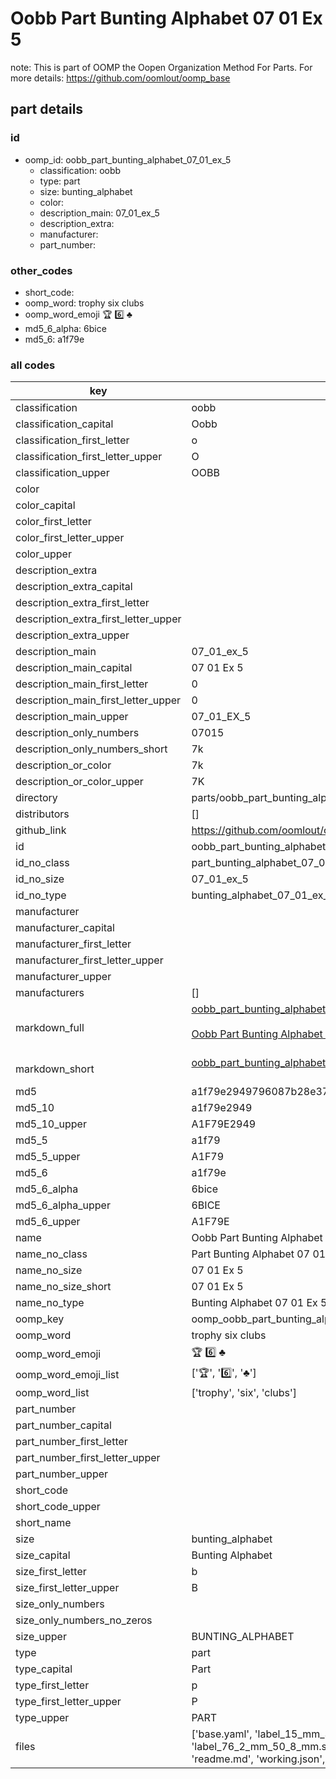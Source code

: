 # Oobb Part Bunting Alphabet 07 01 Ex 5  

note: This is part of OOMP the Oopen Organization Method For Parts. For more details: https://github.com/oomlout/oomp_base

##  part details





### id
* oomp_id: oobb_part_bunting_alphabet_07_01_ex_5
  * classification: oobb
  * type: part
  * size: bunting_alphabet
  * color: 
  * description_main: 07_01_ex_5
  * description_extra: 
  * manufacturer: 
  * part_number: 

### other_codes
* short_code: 
* oomp_word: trophy six clubs
* oomp_word_emoji :trophy: :six: :clubs:
* md5_6_alpha: 6bice
* md5_6: a1f79e

### all codes 
| key | value |  
| --- | --- |  
| classification | oobb |  
| classification_capital | Oobb |  
| classification_first_letter | o |  
| classification_first_letter_upper | O |  
| classification_upper | OOBB |  
| color |  |  
| color_capital |  |  
| color_first_letter |  |  
| color_first_letter_upper |  |  
| color_upper |  |  
| description_extra |  |  
| description_extra_capital |  |  
| description_extra_first_letter |  |  
| description_extra_first_letter_upper |  |  
| description_extra_upper |  |  
| description_main | 07_01_ex_5 |  
| description_main_capital | 07 01 Ex 5 |  
| description_main_first_letter | 0 |  
| description_main_first_letter_upper | 0 |  
| description_main_upper | 07_01_EX_5 |  
| description_only_numbers | 07015 |  
| description_only_numbers_short | 7k |  
| description_or_color | 7k |  
| description_or_color_upper | 7K |  
| directory | parts/oobb_part_bunting_alphabet_07_01_ex_5 |  
| distributors | [] |  
| github_link | https://github.com/oomlout/oomlout_oomp_part_src/tree/main/parts/oobb_part_bunting_alphabet_07_01_ex_5/working |  
| id | oobb_part_bunting_alphabet_07_01_ex_5 |  
| id_no_class | part_bunting_alphabet_07_01_ex_5 |  
| id_no_size | 07_01_ex_5 |  
| id_no_type | bunting_alphabet_07_01_ex_5 |  
| manufacturer |  |  
| manufacturer_capital |  |  
| manufacturer_first_letter |  |  
| manufacturer_first_letter_upper |  |  
| manufacturer_upper |  |  
| manufacturers | [] |  
| markdown_full | [oobb_part_bunting_alphabet_07_01_ex_5](https://github.com/oomlout/oomlout_oomp_part_src/tree/main/parts/oobb_part_bunting_alphabet_07_01_ex_5/working)<br>[](https://github.com/oomlout/oomlout_oomp_part_src/tree/main/parts/oobb_part_bunting_alphabet_07_01_ex_5/working)<br>[Oobb Part Bunting Alphabet 07 01 Ex 5](https://github.com/oomlout/oomlout_oomp_part_src/tree/main/parts/oobb_part_bunting_alphabet_07_01_ex_5/working)<br><br> |  
| markdown_short | [oobb_part_bunting_alphabet_07_01_ex_5](https://github.com/oomlout/oomlout_oomp_part_src/tree/main/parts/oobb_part_bunting_alphabet_07_01_ex_5/working)<br><br> |  
| md5 | a1f79e2949796087b28e376543b2f109 |  
| md5_10 | a1f79e2949 |  
| md5_10_upper | A1F79E2949 |  
| md5_5 | a1f79 |  
| md5_5_upper | A1F79 |  
| md5_6 | a1f79e |  
| md5_6_alpha | 6bice |  
| md5_6_alpha_upper | 6BICE |  
| md5_6_upper | A1F79E |  
| name | Oobb Part Bunting Alphabet 07 01 Ex 5 |  
| name_no_class | Part Bunting Alphabet 07 01 Ex 5 |  
| name_no_size | 07 01 Ex 5 |  
| name_no_size_short | 07 01 Ex 5 |  
| name_no_type | Bunting Alphabet 07 01 Ex 5 |  
| oomp_key | oomp_oobb_part_bunting_alphabet_07_01_ex_5 |  
| oomp_word | trophy six clubs |  
| oomp_word_emoji | :trophy: :six: :clubs: |  
| oomp_word_emoji_list | [':trophy:', ':six:', ':clubs:'] |  
| oomp_word_list | ['trophy', 'six', 'clubs'] |  
| part_number |  |  
| part_number_capital |  |  
| part_number_first_letter |  |  
| part_number_first_letter_upper |  |  
| part_number_upper |  |  
| short_code |  |  
| short_code_upper |  |  
| short_name |  |  
| size | bunting_alphabet |  
| size_capital | Bunting Alphabet |  
| size_first_letter | b |  
| size_first_letter_upper | B |  
| size_only_numbers |  |  
| size_only_numbers_no_zeros |  |  
| size_upper | BUNTING_ALPHABET |  
| type | part |  
| type_capital | Part |  
| type_first_letter | p |  
| type_first_letter_upper | P |  
| type_upper | PART |  
| files | ['base.yaml', 'label_15_mm_30_mm.pdf', 'label_15_mm_30_mm.svg', 'label_76_2_mm_50_8_mm.pdf', 'label_76_2_mm_50_8_mm.svg', 'label_oomlout_76_2_mm_50_8_mm.pdf', 'label_oomlout_76_2_mm_50_8_mm.svg', 'readme.md', 'working.json', 'working.yaml'] |  
